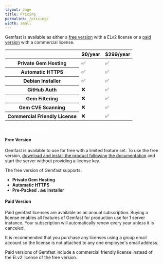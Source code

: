 ```yaml
---
layout: page
title: Pricing
permalink: /pricing/
width: small
---
```


Gemfast is available as either a [free version](#free-version) with a ELv2 license or a [paid version](#paid-version) with a commercial license.

<div>
  <table>
    <thead>
      <tr>
        <th scope="col"></th>
        <th scope="col"><strong>$0/year</strong></th>
        <th scope="col"><strong>$299/year</strong></th>
      </tr>
    </thead>
    <tbody>
      <tr>
        <th scope="row">Private Gem Hosting</th>
        <td>✅</td>
        <td>✅</td>
      </tr>
      <tr>
        <th scope="row">Automatic HTTPS</th>
        <td>✅</td>
        <td>✅</td>
      </tr>
      <tr>
        <th scope="row">Debian Installer</th>
        <td>✅</td>
        <td>✅</td>
      </tr>
      <tr>
        <th scope="row">GitHub Auth</th>
        <td>❌</td>
        <td>✅</td>
      </tr>
      <tr>
        <th scope="row">Gem Filtering</th>
        <td>❌</td>
        <td>✅</td>
      </tr>
      <tr>
        <th scope="row">Gem CVE Scanning</th>
        <td>❌</td>
        <td>✅</td>
      </tr>
      <tr>
        <th scope="row">Commercial Friendly License</th>
        <td>❌</td>
        <td>✅</td>
      </tr>
    </tbody>
  </table>
</div>

<div class="uk-section uk-text-center">
    <div class="uk-container uk-container-small">
        <div data-uk-scrollspy="cls: uk-animation-slide-bottom-medium; repeat: true">
            <strong><a class="uk-button uk-button-success uk-button-large uk-margin-small-top" href="https://buy.stripe.com/test_4gw9DZdCy3PV73abII" style="color: white">Buy Now $299/year</a></strong>
        </div>
    </div>
</div>

#### Free Version
                    
Gemfast is available to use for free with a limited feature set. To use the free version, [download and install the product following the documentation](/docs/install) and start the server without providing a license key.

The free version of Gemfast supports:

* <strong>Private Gem Hosting</strong>
* <strong>Automatic HTTPS</strong>
* <strong>Pre-Packed `.deb` Installer</strong>

#### Paid Version

Paid gemfast licenses are available as an annual subscription. Buying a license enables all features of Gemfast for production use for 1 server instance. Your subscription will automatically renew every year unless it is canceled.

It is recommended that you purchase any licenses using a group email account so the license is not attached to any one employee's email address. 

Paid versions of Gemfast include a commercial friendly license instead of the ELv2 license of the free version.
